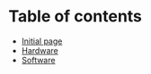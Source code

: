 # Table of contents

* [Initial page](README.md)
* [Hardware](hardware.md)
* [Software](software.md)

